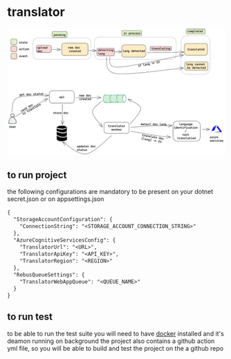# translator

![schema](/docs/translator.png)

## to run project
the following configurations are mandatory to be present on your dotnet secret.json or on appsettings.json
```
{
  "StorageAccountConfiguration": {
    "ConnectionString": "<STORAGE_ACCOUNT_CONNECTION_STRING>"
  },
  "AzureCognitiveServicesConfig": {
    "TranslatorUrl": "<URL>",
    "TranslatorApiKey": "<API_KEY>",
    "TranslatorRegion": "<REGION>"
  },
  "RebusQueueSettings": {
    "TranslatorWebAppQueue": "<QUEUE_NAME>"
  }
}
```



## to run test
to be able to run the test suite you will need to have [docker](https://www.docker.com/) installed and it's deamon running on background
the project also contains a github action yml file, so you will be able to build and test the project on the a github repo